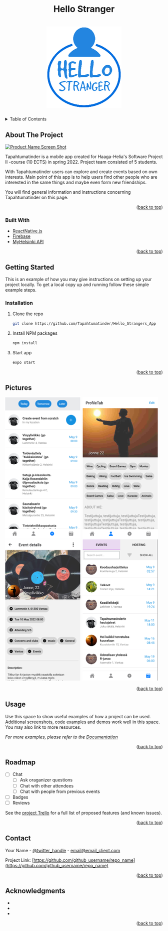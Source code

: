 <div id="top"></div>

<!-- PROJECT LOGO -->
<br />
<div align="center">
  <h1>Hello Stranger<h1>
    <img src="assets/splash.png" alt="Logo" width="240" height="260">
  </a>


</div>



<!-- TABLE OF CONTENTS -->
<details>
  <summary>Table of Contents</summary>
  <ol>
    <li>
      <a href="#about-the-project">About The Project</a>
      <ul>
        <li><a href="#built-with">Built With</a></li>
      </ul>
    </li>
    <li>
      <a href="#getting-started">Getting Started</a>
      <ul>
        <li><a href="#installation">Installation</a></li>
      </ul>
    </li>
    <li><a href="#pictures">Pictures</a></li>
    <li><a href="#usage">Usage</a></li>
    <li><a href="#roadmap">Roadmap</a></li>
    <li><a href="#contact">Contact</a></li>
    <li><a href="#acknowledgments">Acknowledgments</a></li>
  </ol>
</details>



<!-- ABOUT THE PROJECT -->
## About The Project

[![Product Name Screen Shot][product-screenshot]](https://example.com)

Tapahtumatinder is a mobile app created for Haaga-Helia's Software Project II -course (10 ECTS) in spring 2022. Project team consisted of 5 students.

With Tapahtumatinder users can explore and create events based on own interests. Main point of this app is to help users find other people who are interested in the same things and maybe even form new friendships.

You will find general information and instructions concerning Tapahtumatinder on this page.


<p align="right">(<a href="#top">back to top</a>)</p>



### Built With

* [ReactNative.js](https://reactnative.dev/)
* [Firebase](https://firebase.google.com/)
* [MyHelsinki API](https://open-api.myhelsinki.fi/)

<p align="right">(<a href="#top">back to top</a>)</p>



<!-- GETTING STARTED -->
## Getting Started

This is an example of how you may give instructions on setting up your project locally.
To get a local copy up and running follow these simple example steps.

### Installation

1. Clone the repo
   ```sh
   git clone https://github.com/Tapahtumatinder/Hello_Strangers_App
   ```
2. Install NPM packages
   ```sh
   npm install
   ```
3. Start app
   ```sh
   expo start
   ```

<p align="right">(<a href="#top">back to top</a>)</p>
  
  
<!-- PICTURES -->
## Pictures
<img src="assets/MyHelsinkiEvents.png" alt="Logo" width="240" height="450">&nbsp;&nbsp;<img src="assets/ProfileView.png" alt="Logo" width="240" height="450">&nbsp;&nbsp;<img src="assets/EventView.png" alt="Logo" width="240" height="450">&nbsp;&nbsp;<img src="assets/UserEventss.png" alt="Logo" width="240" height="450">

<p align="right">(<a href="#top">back to top</a>)</p>


<!-- USAGE -->
## Usage

Use this space to show useful examples of how a project can be used. Additional screenshots, code examples and demos work well in this space. You may also link to more resources.

_For more examples, please refer to the [Documentation](https://example.com)_

<p align="right">(<a href="#top">back to top</a>)</p>


<!-- ROADMAP -->
## Roadmap

- [ ] Chat
  - [ ] Ask oraganizer questions
  - [ ] Chat with other attendees
  - [ ] Chat with people from previous events
- [ ] Badges
- [ ] Reviews

See the [project Trello](https://trello.com/b/1zXl95xR/tulevaisuus-sprint) for a full list of proposed features (and known issues).

<p align="right">(<a href="#top">back to top</a>)</p>


<!-- CONTACT -->
## Contact

Your Name - [@twitter_handle](https://twitter.com/twitter_handle) - email@email_client.com

Project Link: [https://github.com/github_username/repo_name](https://github.com/github_username/repo_name)

<p align="right">(<a href="#top">back to top</a>)</p>


<!-- ACKNOWLEDGMENTS -->
## Acknowledgments

* []()
* []()
* []()

<p align="right">(<a href="#top">back to top</a>)</p>


<!-- MARKDOWN LINKS & IMAGES -->
<!-- https://www.markdownguide.org/basic-syntax/#reference-style-links -->
[contributors-shield]: https://img.shields.io/github/contributors/github_username/repo_name.svg?style=for-the-badge
[contributors-url]: https://github.com/github_username/repo_name/graphs/contributors
[forks-shield]: https://img.shields.io/github/forks/github_username/repo_name.svg?style=for-the-badge
[forks-url]: https://github.com/github_username/repo_name/network/members
[stars-shield]: https://img.shields.io/github/stars/github_username/repo_name.svg?style=for-the-badge
[stars-url]: https://github.com/github_username/repo_name/stargazers
[issues-shield]: https://img.shields.io/github/issues/github_username/repo_name.svg?style=for-the-badge
[issues-url]: https://github.com/github_username/repo_name/issues
[license-shield]: https://img.shields.io/github/license/github_username/repo_name.svg?style=for-the-badge
[license-url]: https://github.com/github_username/repo_name/blob/master/LICENSE.txt
[linkedin-shield]: https://img.shields.io/badge/-LinkedIn-black.svg?style=for-the-badge&logo=linkedin&colorB=555
[linkedin-url]: https://linkedin.com/in/linkedin_username
[product-screenshot]: images/screenshot.png
